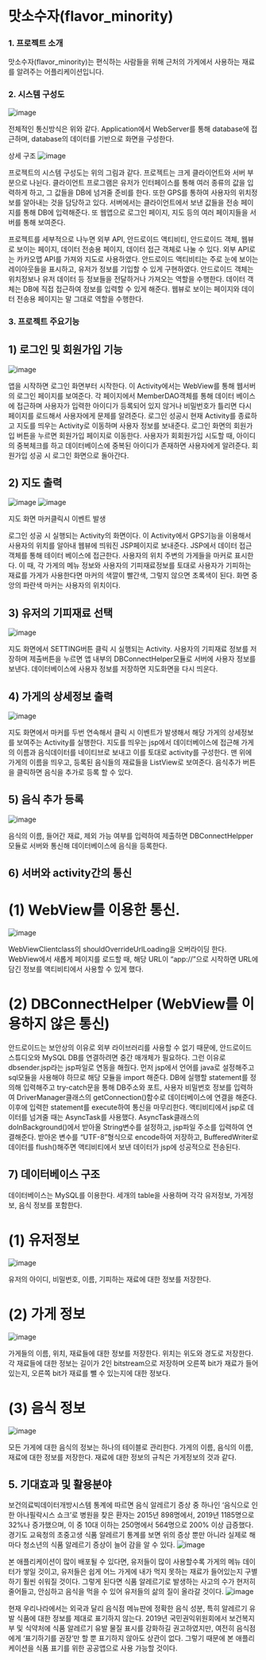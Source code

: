 # 맛소수자(flavor_minority)
 
### 1. 프로젝트 소개 
맛소수자(flavor_minority)는 편식하는 사람들을 위해 근처의 가게에서 사용하는 재료를 알려주는 어플리케이션입니다.

### 2. 시스템 구성도
 ![image](https://github.com/pyh4456/flavor_minority/assets/62279820/0917e841-559b-4b8d-b24f-c6129ce6d0ce)
 
 전체적인 통신방식은 위와 같다. Application에서 WebServer를 통해 database에 접근하며, database의 데이터를 기반으로 화면을 구성한다.

상세 구조
![image](https://github.com/pyh4456/flavor_minority/assets/62279820/54ec5b4e-a869-4d79-be6d-1060b7141bb7)

프로젝트의 시스템 구성도는 위의 그림과 같다. 프로젝트는 크게 클라이언트와 서버 부분으로 나뉜다. 클라이언트 프로그램은 유저가 인터페이스를 통해 여러 종류의 값을 입력하게 하고, 그 값들을 DB에 넘겨줄 준비를 한다. 또한 GPS를 통하여 사용자의 위치정보를 알아내는 것을 담당하고 있다. 서버에서는 클라이언트에서 보낸 값들을 전송 페이지를 통해 DB에 입력해준다. 또 웹앱으로 로그인 페이지, 지도 등의 여러 페이지들을 서버를 통해 보여준다.

프로젝트를 세부적으로 나누면 외부 API, 안드로이드 액티비티, 안드로이드 객체, 웹뷰로 보이는 페이지, 데이터 전송용 페이지, 데이터 접근 객체로 나눌 수 있다. 외부 API로는 카카오맵 API를 가져와 지도로 사용하였다. 안드로이드 액티비티는 주로 눈에 보이는 레이아웃들을 표시하고, 유저가 정보를 기입할 수 있게 구현하였다. 안드로이드 객체는 위치정보나 유저 데이터 등 정보들을 전달하거나 가져오는 역할을 수행한다. 데이터 객체는 DB에 직접 접근하여 정보를 입력할 수 있게 해준다. 웹뷰로 보이는 페이지와 데이터 전송용 페이지는 말 그대로 역할을 수행한다.

### 3. 프로젝트 주요기능
## 1) 로그인 및 회원가입 기능
![image](https://github.com/pyh4456/flavor_minority/assets/62279820/6a585c1d-7a3a-4883-9ce2-244643bc8222)

앱을 시작하면 로그인 화면부터 시작한다. 이 Activity에서는 WebView를 통해 웹서버의 로그인 페이지를 보여준다. 각 페이지에서 MemberDAO객체를 통해 데이터 베이스에 접근하며 사용자가 입력한 아이디가 등록되어 있지 않거나 비밀번호가 틀리면 다시 페이지를 로드해서 사용자에게 문제를 알려준다. 로그인 성공시 현재 Activity를 종료하고 지도를 띄우는 Activity로 이동하며 사용자 정보를 보내준다.
 로그인 화면의 회원가입 버튼을 누르면 회원가입 페이지로 이동한다. 사용자가 회회원가입 시도할 때, 아이디의 중복체크를 하고 데이터베이스에 중복된 아이디가 존재하면 사용자에게 알려준다. 회원가입 성공 시 로그인 화면으로 돌아간다.

## 2) 지도 출력
![image](https://github.com/pyh4456/flavor_minority/assets/62279820/9a8205eb-2f04-46f4-b329-293a983f6e4d)
![image](https://github.com/pyh4456/flavor_minority/assets/62279820/6ce6ff33-5e13-4eda-af5e-f9c52200bc6c)

지도 화면            마커클릭시 이벤트 발생

로그인 성공 시 실행되는 Activity의 화면이다. 이 Activity에서 GPS기능을 이용해서 사용자의 위치를 알아내 웹뷰에 띄워진 JSP페이지로 보내준다. JSP에서 데이터 접근 객체를 통해 테이터 베이스에 접근한다. 사용자의 위치 주변의 가게들을 마커로 표시한다. 이 때, 각 가게의 메뉴 정보와 사용자의 기피재료정보를 토대로 사용자가 기피하는 재료를 가게가 사용한다면 마커의 색깔이 빨간색, 그렇지 않으면 초록색이 된다. 화면 중앙의 파란색 마커는 사용자의 위치이다.

## 3) 유저의 기피재료 선택
![image](https://github.com/pyh4456/flavor_minority/assets/62279820/df978d49-7830-4677-9386-aa95119ed240)

지도 화면에서 SETTING버튼 클릭 시 실행되는 Activity. 사용자의 기피재료 정보를 저장하며 제출버튼을 누르면 앱 내부의 DBConnectHelper모듈로 서버에 사용자 정보를 보낸다. 데이터베이스에 사용자 정보를 저장하면 지도화면을 다시 띄운다.

## 4) 가게의 상세정보 출력
![image](https://github.com/pyh4456/flavor_minority/assets/62279820/7e37f17e-b9e5-44af-ac36-dbc051e4a310)

지도 화면에서 마커를 두번 연속해서 클릭 시 이벤트가 발생해서 해당 가게의 상세정보를 보여주는 Activity를 실행한다. 지도를 띄우는 jsp에서 데이터베이스에 접근해 가게의 이름과 음식데이터를 네이티브로 보내고 이를 토대로 activity를 구성한다. 맨 위에 가게의 이름을 띄우고, 등록된 음식들의 재료들을 ListView로 보여준다. 음식추가 버튼을 클릭하면 음식을 추가로 등록 할 수 있다.

## 5) 음식 추가 등록
![image](https://github.com/pyh4456/flavor_minority/assets/62279820/aa7efe03-0af3-4170-a0a1-971868cee365)

 음식의 이름, 들어간 재료, 제외 가능 여부를 입력하여 제출하면 DBConnectHelpper모듈로 서버와 통신해 데이터베이스에 음식을 등록한다.

## 6) 서버와 activity간의 통신
# (1) WebView를 이용한 통신.
![image](https://github.com/pyh4456/flavor_minority/assets/62279820/510ecda9-0b02-4751-87c3-482ee7564165)

WebViewClientclass의 shouldOverrideUrlLoading을 오버라이딩 한다. WebView에서 새롭게 페이지를 로드할 때, 해당 URL이 “app://”으로 시작하면 URL에 담긴 정보를 액티비티에서 사용할 수 있게 했다. 
# (2) DBConnectHelper (WebView를 이용하지 않은 통신)
 안드로이드는 보안상의 이유로 외부 라이브러리를 사용할 수 없기 때문에, 안드로이드 스튜디오와 MySQL DB를 연결하려면 중간 매개체가 필요하다. 그런 이유로 dbsender.jsp라는 jsp파일로 연동을 해줬다. 먼저 jsp에서 언어를 java로 설정해주고 sql모듈을 사용해야 하므로 해당 모듈을 import 해준다. DB에 실행할 statement를 정의해 입력해주고 try-catch문을 통해 DB주소와 포트, 사용자 비밀번호 정보를 입력하여 DriverManager클래스의 getConnection()함수로 데이터베이스에 연결을 해준다. 이후에 입력한 statement를 execute하여 통신을 마무리한다. 
액티비티에서 jsp로 데이터를 넘겨줄 때는 AsyncTask를 사용했다. AsyncTask클래스의 doInBackground()에서 받아올 String변수를 설정하고, jsp파일 주소를 입력하여 연결해준다. 받아온 변수를 “UTF-8”형식으로 encode하여 저장하고, BufferedWriter로 데이터를 flush()해주면 액티비티에서 보낸 데이터가 jsp에 성공적으로 전송된다.

## 7) 데이터베이스 구조
데이터베이스는 MySQL를 이용한다. 세개의 table을 사용하며 각각 유저정보, 가게정보, 음식 정보를 포함한다.
# (1)	유저정보
![image](https://github.com/pyh4456/flavor_minority/assets/62279820/e0b4033c-f0a2-44d1-92ef-68b7c8c15678)

유저의 아이디, 비밀번호, 이름, 기피하는 재료에 대한 정보를 저장한다.

# (2)	가게 정보
![image](https://github.com/pyh4456/flavor_minority/assets/62279820/1bfda5c3-6976-40f6-b83b-f55d7ae42745)

가게들의 이름, 위치, 재료들에 대한 정보를 저장한다. 위치는 위도와 경도로 저장한다. 각 재료들에 대한 정보는 길이가 2인 bitstream으로 저장하며 오른쪽 bit가 재료가 들어있는지, 오른쪽 bit가 재료를 뺄 수 있는지에 대한 정보다.
# (3)	음식 정보
![image](https://github.com/pyh4456/flavor_minority/assets/62279820/0c0ac4be-1f37-4bb6-8cfb-f78dc1419ba3)
 
모든 가게에 대한 음식의 정보는 하나의 테이블로 관리한다. 가게의 이름, 음식의 이름, 재료에 대한 정보를 저장한다. 재료에 대한 정보의 규칙은 가게정보의 것과 같다.

## 5. 기대효과 및 활용분야
보건의료빅데이터개방시스템 통계에 따르면 음식 알레르기 증상 중 하나인 ‘음식으로 인한 아나필락시스 쇼크’로 병원을 찾은 환자는 2015년 898명에서, 2019년 1185명으로 32%나 증가했으며, 이 중 10대 이하는 250명에서 564명으로 200% 이상 급증했다. 경기도 교육청의 초중고생 식품 알레르기 통계를 보면 위의 증상 뿐만 아니라 실제로 해마다 청소년의 식품 알레르기 증상이 늘어 감을 알 수 있다. 
 ![image](https://github.com/pyh4456/flavor_minority/assets/62279820/c02f7fb5-9bb3-45c5-bdd1-6788148bc016)
 
본 애플리케이션이 많이 배포될 수 있다면, 유저들이 많이 사용할수록 가게의 메뉴 데이터가 쌓일 것이고, 유저들은 쉽게 어느 가게에 내가 먹지 못하는 재료가 들어있는지 구별하기 훨씬 쉬워질 것이다. 그렇게 된다면 식품 알레르기로 발생하는 사고의 수가 현저히 줄어들고, 안심하고 음식을 먹을 수 있어 유저들의 삶의 질이 올라갈 것이다.
 ![image](https://github.com/pyh4456/flavor_minority/assets/62279820/b8f039f5-e053-4104-a199-e371b2c8c23e)
 
현재 우리나라에서는 외국과 달리 음식점 메뉴판에 정확한 음식 성분, 특히 알레르기 유발 식품에 대한 정보를 제대로 표기하지 않는다. 2019년 국민권익위원회에서 보건복지부 및 식약처에 식품 알레르기 유발 물질 표시를 강화하길 권고하였지만, 여전히 음식점에게 ‘표기하기를 권장’만 할 뿐 표기하지 않아도 상관이 없다. 그렇기 때문에 본 애플리케이션을 식품 표기를 위한 공공앱으로 사용 가능할 것이다.



